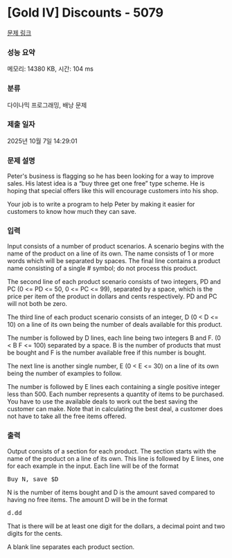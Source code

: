 # [Gold IV] Discounts - 5079 

[문제 링크](https://www.acmicpc.net/problem/5079) 

### 성능 요약

메모리: 14380 KB, 시간: 104 ms

### 분류

다이나믹 프로그래밍, 배낭 문제

### 제출 일자

2025년 10월 7일 14:29:01

### 문제 설명

<p>Peter's business is flagging so he has been looking for a way to improve sales. His latest idea is a “buy three get one free” type scheme. He is hoping that special offers like this will encourage customers into his shop.</p>

<p>Your job is to write a program to help Peter by making it easier for customers to know how much they can save.</p>

### 입력 

 <p>Input consists of a number of product scenarios. A scenario begins with the name of the product on a line of its own. The name consists of 1 or more words which will be separated by spaces. The final line contains a product name consisting of a single # symbol; do not process this product.</p>

<p>The second line of each product scenario consists of two integers, PD and PC (0 <= PD <= 50, 0 <= PC <= 99), separated by a space, which is the price per item of the product in dollars and cents respectively. PD and PC will not both be zero.</p>

<p>The third line of each product scenario consists of an integer, D (0 < D <= 10) on a line of its own being the number of deals available for this product.</p>

<p>The number is followed by D lines, each line being two integers B and F. (0 < B F <= 100) separated by a space. B is the number of products that must be bought and F is the number available free if this number is bought.</p>

<p>The next line is another single number, E (0 < E <= 30) on a line of its own being the number of examples to follow.</p>

<p>The number is followed by E lines each containing a single positive integer less than 500. Each number represents a quantity of items to be purchased. You have to use the available deals to work out the best saving the customer can make. Note that in calculating the best deal, a customer does not have to take all the free items offered.</p>

### 출력 

 <p>Output consists of a section for each product. The section starts with the name of the product on a line of its own. This line is followed by E lines, one for each example in the input. Each line will be of the format</p>

<pre>Buy N, save $D</pre>

<p>N is the number of items bought and D is the amount saved compared to having no free items. The amount D will be in the format</p>

<pre>d.dd</pre>

<p>That is there will be at least one digit for the dollars, a decimal point and two digits for the cents.</p>

<p>A blank line separates each product section.</p>

